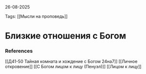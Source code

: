 26-08-2025

Tags: 
[[Мысли на проповедь]]
# Близкие отношения с Богом


### References
[[Д41-50 Тайная комната и хождение с Богом 24на7]]
[[Личное откровение]]
[[С Богом лицом к лицу (Пенуэл)]]
[[Лицом к лицу]]
